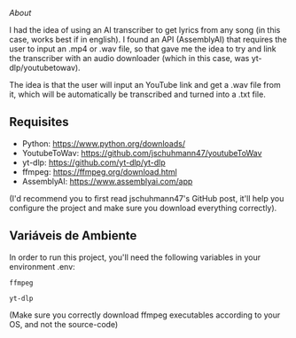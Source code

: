 *About*

I had the idea of using an AI transcriber to get lyrics from any song (in this case, works best if in english). I found an API (AssemblyAI) that requires the user to input an .mp4 or .wav file, so that gave me the idea to try and link the transcriber with an audio downloader (which in this case, was yt-dlp/youtubetowav). 

The idea is that the user will input an YouTube link and get a .wav file from it, which will be automatically be transcribed and turned into a .txt file.






## Requisites

- Python: https://www.python.org/downloads/
- YoutubeToWav: https://github.com/jschuhmann47/youtubeToWav 
- yt-dlp: https://github.com/yt-dlp/yt-dlp
- ffmpeg: https://ffmpeg.org/download.html
- AssemblyAI: https://www.assemblyai.com/app

(I'd recommend you to first read jschuhmann47's GitHub post, it'll help you configure the project and make sure you download everything correctly).
## Variáveis de Ambiente

In order to run this project, you'll need the following variables in your environment .env:


`ffmpeg`

`yt-dlp`

(Make sure you correctly download ffmpeg executables according to your OS, and not the source-code)


